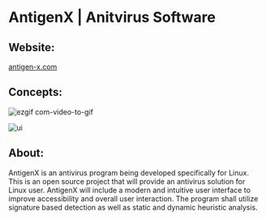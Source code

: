 # AntigenX | Anitvirus Software

## Website:    
[antigen-x.com](https://antigen-x.com/)  

## Concepts:     
![ezgif com-video-to-gif](https://user-images.githubusercontent.com/22214754/104202140-627b6b00-53df-11eb-9b6c-9cb087ab6daa.gif)  
    
![ui](https://user-images.githubusercontent.com/22214754/104683708-5677fd80-56ac-11eb-80f6-953be13b11ae.gif)  

## About:  
AntigenX is an antivirus program being developed specifically for Linux. This is an open source project that will provide an antivirus solution for Linux user. AntigenX will include a modern and intuitive user interface to improve accessibility and overall user interaction. The program shall utilize signature based detection as well as static and dynamic heuristic analysis.   
